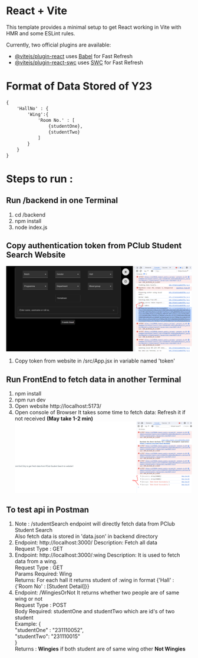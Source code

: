 # React + Vite

This template provides a minimal setup to get React working in Vite with HMR and some ESLint rules.

Currently, two official plugins are available:

- [@vitejs/plugin-react](https://github.com/vitejs/vite-plugin-react/blob/main/packages/plugin-react/README.md) uses [Babel](https://babeljs.io/) for Fast Refresh
- [@vitejs/plugin-react-swc](https://github.com/vitejs/vite-plugin-react-swc) uses [SWC](https://swc.rs/) for Fast Refresh

# Format of Data Stored of Y23
    {
        'HallNo' : {
            'Wing':{
                'Room No.' : [
                    {studentOne},
                    {studentTwo}
                ]
            }
        }
    }

# Steps to run :
## Run /backend in one Terminal
1. cd /backend
2. npm install
3. node index.js

## Copy authentication token from PClub Student Search Website
![Screenshot](token.PNG)
1. Copy token from website in /src/App.jsx in variable named 'token'

## Run FrontEnd to fetch data in another Terminal
1. npm install
2. npm run dev
3. Open website http://localhost:5173/
4. Open console of Browser It takes some time to fetch data: Refresh it if not received <strong>(May take 1-2 min)</strong>
![Screenshot](tokenSuccessfull.PNG)

## To test api in Postman
1. Note : /studentSearch endpoint will directly fetch data from PClub Student Search<br>
            Also fetch data is stored in 'data.json' in backend directory
2. Endpoint: http://localhost:3000/
    Description: Fetch all data<br>
    Request Type : GET
3. Endpoint: http://localhost:3000/:wing
    Description:  It is used to fetch data from a wing.<br>
    Request Type : GET<br>
    Params Required: Wing<br>
    Returns: For each hall it returns student of :wing in format {'Hall' : {'Room No' : [Student Detail]}}
4. Endpoint: /WingiesOrNot It returns whether two people are of same wing or not<br>
    Request Type : POST<br>
    Body Required: studentOne and studentTwo which are id's of two student<br>
                Example: {<br>
                   "studentOne" : "231110052",<br>
                    "studentTwo": "231110015"<br>
                }<br>
    Returns : <strong>Wingies</strong> if both student are of same wing other <strong>Not Wingies</strong>